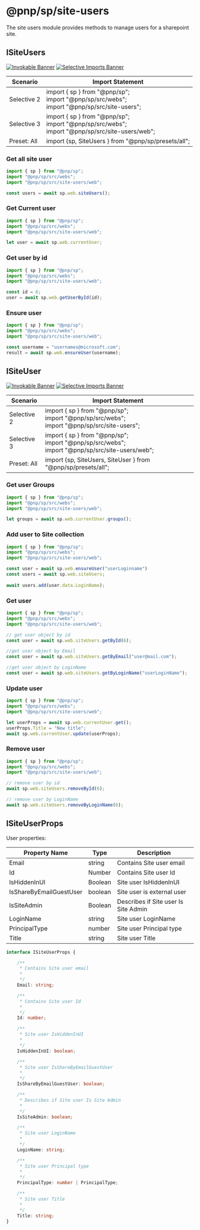 # @pnp/sp/site-users

The site users module provides methods to manage users for a sharepoint site.

## ISiteUsers

[![Invokable Banner](https://img.shields.io/badge/Invokable-informational.svg)](../concepts/invokable.md) [![Selective Imports Banner](https://img.shields.io/badge/Selective%20Imports-informational.svg)](../concepts/selective-imports.md)  

|Scenario|Import Statement|
|--|--|
|Selective 2|import { sp } from "@pnp/sp";<br />import "@pnp/sp/src/webs";<br />import "@pnp/sp/src/site-users";|
|Selective 3|import { sp } from "@pnp/sp";<br />import "@pnp/sp/src/webs";<br />import "@pnp/sp/src/site-users/web";|
|Preset: All|import {sp, SiteUsers } from "@pnp/sp/presets/all";|

### Get all site user

```TypeScript
import { sp } from "@pnp/sp";
import "@pnp/sp/src/webs";
import "@pnp/sp/src/site-users/web";

const users = await sp.web.siteUsers();
```

### Get Current user

```TypeScript
import { sp } from "@pnp/sp";
import "@pnp/sp/src/webs";
import "@pnp/sp/src/site-users/web";

let user = await sp.web.currentUser;
```

### Get user by id

```TypeScript
import { sp } from "@pnp/sp";
import "@pnp/sp/src/webs";
import "@pnp/sp/src/site-users/web";

const id = 6;
user = await sp.web.getUserById(id);
```

### Ensure user

```TypeScript
import { sp } from "@pnp/sp";
import "@pnp/sp/src/webs";
import "@pnp/sp/src/site-users/web";

const username = "usernames@microsoft.com";
result = await sp.web.ensureUser(username);
```

## ISiteUser

[![Invokable Banner](https://img.shields.io/badge/Invokable-informational.svg)](../concepts/invokable.md) [![Selective Imports Banner](https://img.shields.io/badge/Selective%20Imports-informational.svg)](../concepts/selective-imports.md)  

|Scenario|Import Statement|
|--|--|
|Selective 2|import { sp } from "@pnp/sp";<br />import "@pnp/sp/src/webs";<br />import "@pnp/sp/src/site-users";|
|Selective 3|import { sp } from "@pnp/sp";<br />import "@pnp/sp/src/webs";<br />import "@pnp/sp/src/site-users/web";|
|Preset: All|import {sp, SiteUsers, SiteUser } from "@pnp/sp/presets/all";|

### Get user Groups

```TypeScript
import { sp } from "@pnp/sp";
import "@pnp/sp/src/webs";
import "@pnp/sp/src/site-users/web";

let groups = await sp.web.currentUser.groups();
```

### Add user to Site collection

```TypeScript
import { sp } from "@pnp/sp";
import "@pnp/sp/src/webs";
import "@pnp/sp/src/site-users/web";

const user = await sp.web.ensureUser("userLoginname")
const users = await sp.web.siteUsers;
  
await users.add(user.data.LoginName);
```

### Get user

```TypeScript
import { sp } from "@pnp/sp";
import "@pnp/sp/src/webs";
import "@pnp/sp/src/site-users/web";

// get user object by id
const user = await sp.web.siteUsers.getById(6);

//get user object by Email
const user = await sp.web.siteUsers.getByEmail("user@mail.com");

//get user object by LoginName
const user = await sp.web.siteUsers.getByLoginName("userLoginName");
```

### Update user

```TypeScript
import { sp } from "@pnp/sp";
import "@pnp/sp/src/webs";
import "@pnp/sp/src/site-users/web";

let userProps = await sp.web.currentUser.get();
userProps.Title = "New title";
await sp.web.currentUser.update(userProps);
```

### Remove user

```TypeScript
import { sp } from "@pnp/sp";
import "@pnp/sp/src/webs";
import "@pnp/sp/src/site-users/web";

// remove user by id
await sp.web.siteUsers.removeById(6);

// remove user by LoginName
await sp.web.siteUsers.removeByLoginName(6);
```

## ISiteUserProps

User properties:

|Property Name|Type|Description|
|--|--|--|
|Email|string|Contains Site user email|
|Id|Number|Contains Site user Id|
|IsHiddenInUI|Boolean|Site user IsHiddenInUI|
|IsShareByEmailGuestUser|boolean|Site user is external user|
|IsSiteAdmin|Boolean|Describes if Site user Is Site Admin |
|LoginName|string|Site user LoginName|
|PrincipalType|number|Site user Principal type|
|Title|string|Site user Title|

```TypeScript
interface ISiteUserProps {

    /**
     * Contains Site user email
     *
     */
    Email: string;

    /**
     * Contains Site user Id
     *
     */
    Id: number;

    /**
     * Site user IsHiddenInUI
     *
     */
    IsHiddenInUI: boolean;

    /**
     * Site user IsShareByEmailGuestUser
     *
     */
    IsShareByEmailGuestUser: boolean;

    /**
     * Describes if Site user Is Site Admin
     *
     */
    IsSiteAdmin: boolean;

    /**
     * Site user LoginName
     *
     */
    LoginName: string;

    /**
     * Site user Principal type
     *
     */
    PrincipalType: number | PrincipalType;

    /**
     * Site user Title
     *
     */
    Title: string;
}
```
